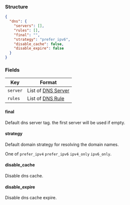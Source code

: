 ### Structure

```json
{
  "dns": {
    "servers": [],
    "rules": [],
    "final": "",
    "strategy": "prefer_ipv6",
    "disable_cache": false,
    "disable_expire": false
  }
}

```

### Fields

| Key      | Format                         |
|----------|--------------------------------|
| `server` | List of [DNS Server](./server) |
| `rules`  | List of [DNS Rule](./rule)     |

#### final

Default dns server tag. the first server will be used if empty.

#### strategy

Default domain strategy for resolving the domain names.

One of `prefer_ipv4` `prefer_ipv6` `ipv4_only` `ipv6_only`.

#### disable_cache

Disable dns cache.

#### disable_expire

Disable dns cache expire.